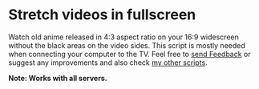 <h1>Stretch videos in fullscreen</h1>
Watch old anime released in 4:3 aspect ratio on your 16:9 widescreen without the black areas on the video sides. This script is mostly needed when connecting your computer to the TV.
Feel free to <a href="https://greasyfork.org/scripts/33126/feedback">send Feedback</a> or suggest any improvements and also check <a href="https://greasyfork.org/users/152412">my other scripts</a>.

**Note: Works with all servers.**
